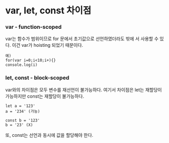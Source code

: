 # var, let, const 차이점
### var - function-scoped
var는 함수가 범위이므로 for 문에서 초기값으로 선언하였더라도 밖에 서 사용할 수 있다. 이건 var가 hoisting 되었기 때문이다.

```
예)
for(var i=0;i<10;i+){}
console.log(i)
```

### let, const - block-scoped
var와의 차이점은 모두 변수를 재선언이 불가능하다. 여기서 차이점은 let는 재할당이 가능하지만 const는 재할당이 불가능하다.

```
let a = '123'
a = '234' (가능)

const b = '123'
b = '23' (X) 

```

또, const는 선언과 동시에 값을 할당해야 한다.



